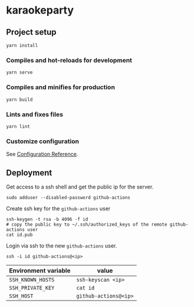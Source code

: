 # karaokeparty

## Project setup
```
yarn install
```

### Compiles and hot-reloads for development
```
yarn serve
```

### Compiles and minifies for production
```
yarn build
```

### Lints and fixes files
```
yarn lint
```

### Customize configuration
See [Configuration Reference](https://cli.vuejs.org/config/).


## Deployment

Get access to a ssh shell and get the public ip for the server.


```shell
sudo adduser --disabled-password github-actions
```

Create ssh key for the `github-actions` user
```shell
ssh-keygen -t rsa -b 4096 -f id
# copy the public key to ~/.ssh/authorized_keys of the remote github-actions user
cat id.pub
```

Login via ssh to the new `github-actions` user.

```shell
ssh -i id github-actions@<ip>
```

| Environment variable | value                 |
| -------------------- |-----------------------|
| `SSH_KNOWN_HOSTS`    | `ssh-keyscan <ip>`    |
| `SSH_PRIVATE_KEY`    | `cat id`              |
| `SSH_HOST`           | `github-actions@<ip>` |

